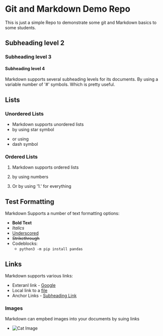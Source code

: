 # Git and Markdown Demo Repo
This is just a simple Repo to demonstrate some git and Markdown basics to some students.

## Subheading level 2
### Subheading level 3
#### Subheading level 4

Markdown supports several subheading levels for its documents. By using a variable number of '#' symbols. Which is pretty useful.

## Lists

### Unordered Lists

* Markdown supports unordered lists
* by using star symbol

- or using
- dash symbol

### Ordered Lists

1. Markdown supports ordered lists
2. by using numbers

1. Or by using '1.' for everything

## Test Formatting

Markdown Supports a number of text formatting options:
* **Bold Text**
* *Italics*
* <u>Underscored</u>
* <s>Strikethrough</s>
* Codeblocks:
  * ```python3 -m pip install pandas```

## Links
Markdown supports various links:
* Exteranl link - [Google](https://google.com)
* Local link to a [file](./dir/sample_file.py)
* Anchor Links - [Subheading Link](#subheading-level-2)

### Images
 
Markdown can empbed images into your documents by suing links
* ![Cat Image](https://i.natgeofe.com/n/548467d8-c5f1-4551-9f58-6817a8d2c45e/NationalGeographic_2572187_square.jpg)
